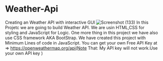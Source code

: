 # Weather-Api
Creating an Weather API with interactive GUI
![Screenshot (133)](https://user-images.githubusercontent.com/88262074/162933399-3de68073-5d39-4e6c-a174-bd8dfdbc06a5.png)
In this Projetc we are going to build Weather API. We are usin HTML,CSS for styling and JavaScript for Logic.
One more thing  in this project we have also use CSS framework AKA BootStrap.
We have created this project with Minimum Lines of code in JavaScript.
You can get your own Free API Key at => https://openweathermap.org/api(Note That: My API key will not work.Use your own API key )
